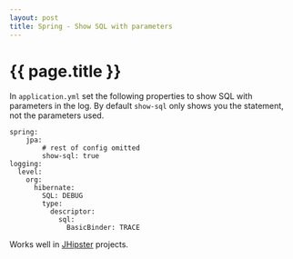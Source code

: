 ```yaml
---
layout: post
title: Spring - Show SQL with parameters
---
```


{{ page.title }}
================

In ```application.yml``` set the following properties to show SQL with parameters in the log. By default ```show-sql``` only shows you the statement, not the parameters used.

    spring:
        jpa:
            # rest of config omitted
            show-sql: true
    logging:
      level:
        org:
          hibernate:
            SQL: DEBUG
            type:
              descriptor:
                sql:
                  BasicBinder: TRACE

Works well in [JHipster](https://github.com/jhipster/generator-jhipster/) projects.
